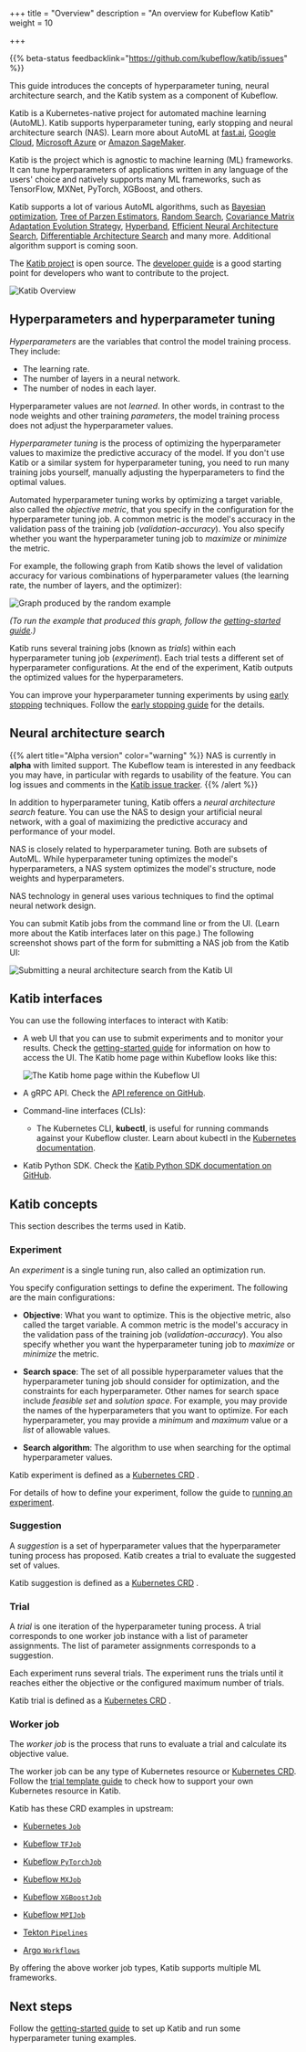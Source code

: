 +++
title = "Overview"
description = "An overview for Kubeflow Katib"
weight = 10
                    
+++

{{% beta-status
  feedbacklink="https://github.com/kubeflow/katib/issues" %}}

This guide introduces the concepts of hyperparameter tuning, neural
architecture search, and the Katib system as a component of Kubeflow.

Katib is a Kubernetes-native project for automated machine learning (AutoML).
Katib supports hyperparameter tuning, early stopping and
neural architecture search (NAS).
Learn more about AutoML at [fast.ai](https://www.fast.ai/2018/07/16/auto-ml2/),
[Google Cloud](https://cloud.google.com/automl),
[Microsoft Azure](https://docs.microsoft.com/en-us/azure/machine-learning/concept-automated-ml#automl-in-azure-machine-learning) or
[Amazon SageMaker](https://aws.amazon.com/blogs/aws/amazon-sagemaker-autopilot-fully-managed-automatic-machine-learning/).

Katib is the project which is agnostic to machine learning (ML) frameworks.
It can tune hyperparameters of applications written in any language
of the users' choice and natively supports many ML frameworks,
such as TensorFlow, MXNet, PyTorch, XGBoost, and others.

Katib supports a lot of various AutoML algorithms, such as
[Bayesian optimization](https://arxiv.org/pdf/1012.2599.pdf),
[Tree of Parzen Estimators](https://papers.nips.cc/paper/2011/file/86e8f7ab32cfd12577bc2619bc635690-Paper.pdf),
[Random Search](https://en.wikipedia.org/wiki/Hyperparameter_optimization#Random_search),
[Covariance Matrix Adaptation Evolution Strategy](https://en.wikipedia.org/wiki/CMA-ES),
[Hyperband](https://arxiv.org/pdf/1603.06560.pdf),
[Efficient Neural Architecture Search](https://arxiv.org/abs/1802.03268),
[Differentiable Architecture Search](https://arxiv.org/abs/1806.09055)
and many more. Additional algorithm support is coming soon.

The [Katib project](https://github.com/kubeflow/katib) is open source.
The [developer guide](https://github.com/kubeflow/katib/blob/master/docs/developer-guide.md)
is a good starting point for developers who want to contribute to the project.

<img src="/docs/components/katib/images/katib-overview.drawio.png"
  alt="Katib Overview"
  class="mt-3 mb-3 border border-info rounded">

## Hyperparameters and hyperparameter tuning

_Hyperparameters_ are the variables that control the model training process.
They include:

- The learning rate.
- The number of layers in a neural network.
- The number of nodes in each layer.

Hyperparameter values are not _learned_. In other words, in contrast to the
node weights and other training _parameters_, the model training process does
not adjust the hyperparameter values.

_Hyperparameter tuning_ is the process of optimizing the hyperparameter values
to maximize the predictive accuracy of the model. If you don't use Katib or a
similar system for hyperparameter tuning, you need to run many training jobs
yourself, manually adjusting the hyperparameters to find the optimal values.

Automated hyperparameter tuning works by optimizing a target variable,
also called the _objective metric_, that you specify in the configuration for
the hyperparameter tuning job. A common metric is the model's accuracy
in the validation pass of the training job (_validation-accuracy_). You also
specify whether you want the hyperparameter tuning job to _maximize_ or
_minimize_ the metric.

For example, the following graph from Katib shows the level of validation accuracy
for various combinations of hyperparameter values (the learning rate, the number of
layers, and the optimizer):

<img src="/docs/components/katib/images/random-example-graph.png"
  alt="Graph produced by the random example"
  class="mt-3 mb-3 border border-info rounded">

_(To run the example that produced this graph, follow the [getting-started
guide](/docs/components/katib/hyperparameter/).)_

Katib runs several training jobs (known as _trials_) within each
hyperparameter tuning job (_experiment_). Each trial tests a different set of
hyperparameter configurations. At the end of the experiment, Katib outputs
the optimized values for the hyperparameters.

You can improve your hyperparameter tunning experiments by using
[early stopping](https://en.wikipedia.org/wiki/Early_stopping) techniques.
Follow the [early stopping guide](/docs/components/katib/early-stopping/)
for the details.

## Neural architecture search

{{% alert title="Alpha version" color="warning" %}}
NAS is currently in <b>alpha</b> with limited support. The Kubeflow team is
interested in any feedback you may have, in particular with regards to usability
of the feature. You can log issues and comments in
the [Katib issue tracker](https://github.com/kubeflow/katib/issues).
{{% /alert %}}

In addition to hyperparameter tuning, Katib offers a _neural architecture
search_ feature. You can use the NAS to design
your artificial neural network, with a goal of maximizing the predictive
accuracy and performance of your model.

NAS is closely related to hyperparameter tuning. Both are subsets of AutoML.
While hyperparameter tuning optimizes the model's hyperparameters, a NAS system
optimizes the model's structure, node weights and hyperparameters.

NAS technology in general uses various techniques to find the optimal neural
network design.

You can submit Katib jobs from the command line or from the UI. (Learn more
about the Katib interfaces later on this page.) The following screenshot shows
part of the form for submitting a NAS job from the Katib UI:

<img src="/docs/components/katib/images/nas-parameters.png"
  alt="Submitting a neural architecture search from the Katib UI"
  class="mt-3 mb-3 border border-info rounded">

## Katib interfaces

You can use the following interfaces to interact with Katib:

- A web UI that you can use to submit experiments and to monitor your results.
  Check the [getting-started
  guide](/docs/components/katib/hyperparameter/#katib-ui)
  for information on how to access the UI.
  The Katib home page within Kubeflow looks like this:

  <img src="/docs/components/katib/images/home-page.png"
    alt="The Katib home page within the Kubeflow UI"
    class="mt-3 mb-3 border border-info rounded">

- A gRPC API. Check the [API reference on GitHub](https://github.com/kubeflow/katib/blob/master/pkg/apis/manager/v1beta1/gen-doc/api.md).

- Command-line interfaces (CLIs):

  - The Kubernetes CLI, **kubectl**, is useful for running commands against your
    Kubeflow cluster. Learn about kubectl in the [Kubernetes
    documentation](https://kubernetes.io/docs/tasks/tools/install-kubectl/).

- Katib Python SDK. Check the [Katib Python SDK documentation on GitHub](https://github.com/kubeflow/katib/tree/master/sdk/python/v1beta1).

## Katib concepts

This section describes the terms used in Katib.

### Experiment

An _experiment_ is a single tuning run, also called an optimization run.

You specify configuration settings to define the experiment. The following are
the main configurations:

- **Objective**: What you want to optimize. This is the objective metric, also
  called the target variable. A common metric is the model's accuracy
  in the validation pass of the training job (_validation-accuracy_). You also
  specify whether you want the hyperparameter tuning job to _maximize_ or
  _minimize_ the metric.

- **Search space**: The set of all possible hyperparameter values that the
  hyperparameter tuning job should consider for optimization, and the
  constraints for each hyperparameter. Other names for search space include
  _feasible set_ and _solution space_. For example, you may provide the
  names of the hyperparameters that you want to optimize. For each
  hyperparameter, you may provide a _minimum_ and _maximum_ value or a _list_
  of allowable values.

- **Search algorithm**: The algorithm to use when searching for the optimal
  hyperparameter values.

Katib experiment is defined as a
[Kubernetes CRD](https://kubernetes.io/docs/concepts/extend-kubernetes/api-extension/custom-resources/) .

For details of how to define your experiment, follow the guide to [running an
experiment](/docs/components/katib/experiment/).

### Suggestion

A _suggestion_ is a set of hyperparameter values that the hyperparameter
tuning process has proposed. Katib creates a trial to evaluate the suggested
set of values.

Katib suggestion is defined as a
[Kubernetes CRD](https://kubernetes.io/docs/concepts/extend-kubernetes/api-extension/custom-resources/) .

### Trial

A _trial_ is one iteration of the hyperparameter tuning process. A trial
corresponds to one worker job instance with a list of parameter assignments.
The list of parameter assignments corresponds to a suggestion.

Each experiment runs several trials. The experiment runs the trials until it
reaches either the objective or the configured maximum number of trials.

Katib trial is defined as a
[Kubernetes CRD](https://kubernetes.io/docs/concepts/extend-kubernetes/api-extension/custom-resources/) .

### Worker job

The _worker job_ is the process that runs to evaluate a trial and calculate
its objective value.

The worker job can be any type of Kubernetes resource or
[Kubernetes CRD](https://kubernetes.io/docs/concepts/extend-kubernetes/api-extension/custom-resources/).
Follow the
[trial template guide](/docs/components/katib/trial-template/#custom-resource)
to check how to support your own Kubernetes resource in Katib.

Katib has these CRD examples in upstream:

- [Kubernetes `Job`](https://kubernetes.io/docs/concepts/workloads/controllers/job/)

- [Kubeflow `TFJob`](/docs/components/training/tftraining/)

- [Kubeflow `PyTorchJob`](/docs/components/training/pytorch/)

- [Kubeflow `MXJob`](/docs/components/training/mxnet)

- [Kubeflow `XGBoostJob`](/docs/components/training/xgboost)

- [Kubeflow `MPIJob`](/docs/components/training/mpi)

- [Tekton `Pipelines`](https://github.com/kubeflow/katib/tree/master/examples/v1beta1/tekton)

- [Argo `Workflows`](https://github.com/kubeflow/katib/tree/master/examples/v1beta1/argo)

By offering the above worker job types, Katib supports multiple ML frameworks.

## Next steps

Follow the [getting-started guide](/docs/components/katib/hyperparameter/)
to set up Katib and run some hyperparameter tuning examples.
